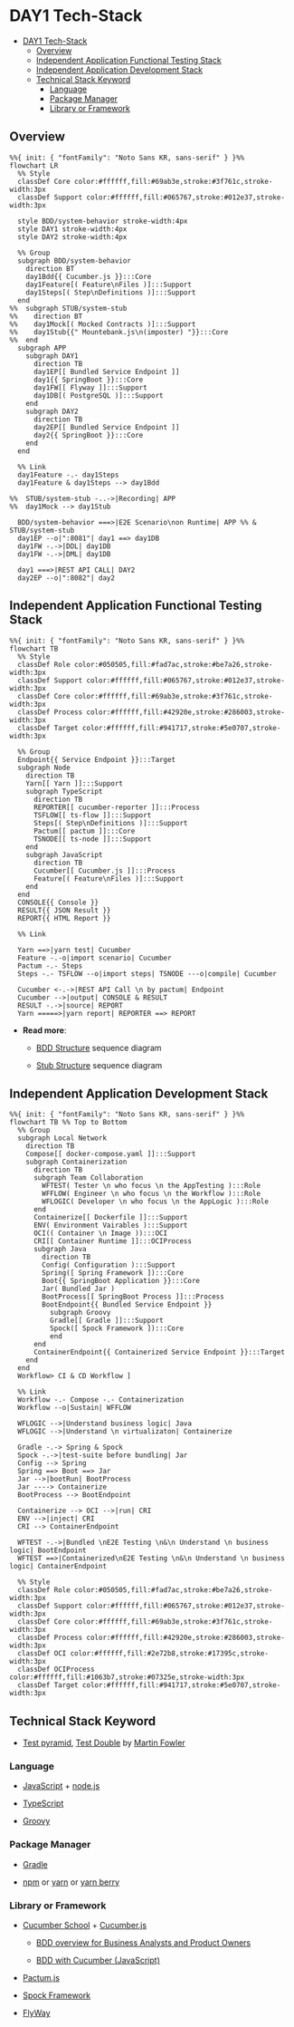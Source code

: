 # DAY1 Tech-Stack

- [DAY1 Tech-Stack](#day1-tech-stack)
  - [Overview](#overview)
  - [Independent Application Functional Testing Stack](#independent-application-functional-testing-stack)
  - [Independent Application Development Stack](#independent-application-development-stack)
  - [Technical Stack Keyword](#technical-stack-keyword)
    - [Language](#language)
    - [Package Manager](#package-manager)
    - [Library or Framework](#library-or-framework)

## Overview

```mermaid
%%{ init: { "fontFamily": "Noto Sans KR, sans-serif" } }%%
flowchart LR
  %% Style
  classDef Core color:#ffffff,fill:#69ab3e,stroke:#3f761c,stroke-width:3px
  classDef Support color:#ffffff,fill:#065767,stroke:#012e37,stroke-width:3px
  
  style BDD/system-behavior stroke-width:4px
  style DAY1 stroke-width:4px
  style DAY2 stroke-width:4px

  %% Group
  subgraph BDD/system-behavior
    direction BT
    day1Bdd{{ Cucumber.js }}:::Core
    day1Feature[( Feature\nFiles )]:::Support
    day1Steps[( Step\nDefinitions )]:::Support
  end
%%  subgraph STUB/system-stub
%%    direction BT
%%    day1Mock[( Mocked Contracts )]:::Support
%%    day1Stub{{" Mountebank.js\n(imposter) "}}:::Core
%%  end
  subgraph APP
    subgraph DAY1
      direction TB
      day1EP[[ Bundled Service Endpoint ]]
      day1{{ SpringBoot }}:::Core
      day1FW[[ Flyway ]]:::Support
      day1DB[( PostgreSQL )]:::Support
    end
    subgraph DAY2
      direction TB
      day2EP[[ Bundled Service Endpoint ]]
      day2{{ SpringBoot }}:::Core
    end
  end

  %% Link
  day1Feature -.- day1Steps
  day1Feature & day1Steps --> day1Bdd

%%  STUB/system-stub -..->|Recording| APP
%%  day1Mock --> day1Stub

  BDD/system-behavior ===>|E2E Scenario\non Runtime| APP %% & STUB/system-stub
  day1EP --o|":8081"| day1 ==> day1DB
  day1FW -.->|DDL| day1DB
  day1FW -.->|DML| day1DB

  day1 ===>|REST API CALL| DAY2
  day2EP --o|":8082"| day2
```

## Independent Application Functional Testing Stack

```mermaid
%%{ init: { "fontFamily": "Noto Sans KR, sans-serif" } }%%
flowchart TB
  %% Style
  classDef Role color:#050505,fill:#fad7ac,stroke:#be7a26,stroke-width:3px
  classDef Support color:#ffffff,fill:#065767,stroke:#012e37,stroke-width:3px
  classDef Core color:#ffffff,fill:#69ab3e,stroke:#3f761c,stroke-width:3px
  classDef Process color:#ffffff,fill:#42920e,stroke:#286003,stroke-width:3px
  classDef Target color:#ffffff,fill:#941717,stroke:#5e0707,stroke-width:3px

  %% Group
  Endpoint{{ Service Endpoint }}:::Target
  subgraph Node
    direction TB
    Yarn[[ Yarn ]]:::Support
    subgraph TypeScript
      direction TB
      REPORTER[[ cucumber-reporter ]]:::Process
      TSFLOW[[ ts-flow ]]:::Support
      Steps[( Step\nDefinitions )]:::Support
      Pactum[[ pactum ]]:::Core
      TSNODE[[ ts-node ]]:::Support
    end
    subgraph JavaScript
      direction TB
      Cucumber[[ Cucumber.js ]]:::Process
      Feature[( Feature\nFiles )]:::Support
    end
  end
  CONSOLE{{ Console }}
  RESULT{{ JSON Result }}
  REPORT{{ HTML Report }}

  %% Link

  Yarn ==>|yarn test| Cucumber
  Feature -.-o|import scenario| Cucumber
  Pactum -.- Steps
  Steps -.- TSFLOW --o|import steps| TSNODE ---o|compile| Cucumber

  Cucumber <-.->|REST API Call \n by pactum| Endpoint
  Cucumber -->|output| CONSOLE & RESULT
  RESULT -.->|source| REPORT
  Yarn =====>|yarn report| REPORTER ==> REPORT
```

- **Read more**:

  - [BDD Structure](build-src/system-behavior/README.md#structure)
    sequence diagram

  - [Stub Structure](build-src/system-stub/README.md#structure)
    sequence diagram

## Independent Application Development Stack

```mermaid
%%{ init: { "fontFamily": "Noto Sans KR, sans-serif" } }%%
flowchart TB %% Top to Bottom
  %% Group
  subgraph Local Network
    direction TB
    Compose[[ docker-compose.yaml ]]:::Support
    subgraph Containerization
      direction TB
      subgraph Team Collaboration
        WFTEST( Tester \n who focus \n the AppTesting ):::Role
        WFFLOW( Engineer \n who focus \n the Workflow ):::Role
        WFLOGIC( Developer \n who focus \n the AppLogic ):::Role
      end
      Containerize[[ Dockerfile ]]:::Support
      ENV( Environment Vairables ):::Support
      OCI(( Container \n Image )):::OCI
      CRI[[ Container Runtime ]]:::OCIProcess
      subgraph Java
        direction TB
        Config( Configuration ):::Support
        Spring([ Spring Framework ]):::Core
        Boot{{ SpringBoot Application }}:::Core
        Jar( Bundled Jar )
        BootProcess[[ SpringBoot Process ]]:::Process
        BootEndpoint{{ Bundled Service Endpoint }}
          subgraph Groovy
          Gradle[[ Gradle ]]:::Support
          Spock([ Spock Framework ]):::Core
          end
      end
      ContainerEndpoint{{ Containerized Service Endpoint }}:::Target
    end
  end
  Workflow> CI & CD Workflow ]

  %% Link
  Workflow -.- Compose -.- Containerization
  Workflow --o|Sustain| WFFLOW 

  WFLOGIC -->|Understand business logic| Java
  WFLOGIC -->|Understand \n virtualizaton| Containerize

  Gradle -.-> Spring & Spock
  Spock -.->|test-suite before bundling| Jar
  Config --> Spring
  Spring ==> Boot ==> Jar
  Jar -->|bootRun| BootProcess
  Jar ----> Containerize
  BootProcess --> BootEndpoint

  Containerize --> OCI -->|run| CRI
  ENV -->|inject| CRI
  CRI --> ContainerEndpoint

  WFTEST -.->|Bundled \nE2E Testing \n&\n Understand \n business logic| BootEndpoint
  WFTEST ==>|Containerized\nE2E Testing \n&\n Understand \n business logic| ContainerEndpoint

  %% Style
  classDef Role color:#050505,fill:#fad7ac,stroke:#be7a26,stroke-width:3px
  classDef Support color:#ffffff,fill:#065767,stroke:#012e37,stroke-width:3px
  classDef Core color:#ffffff,fill:#69ab3e,stroke:#3f761c,stroke-width:3px
  classDef Process color:#ffffff,fill:#42920e,stroke:#286003,stroke-width:3px
  classDef OCI color:#ffffff,fill:#2e72b8,stroke:#17395c,stroke-width:3px
  classDef OCIProcess color:#ffffff,fill:#1063b7,stroke:#07325e,stroke-width:3px
  classDef Target color:#ffffff,fill:#941717,stroke:#5e0707,stroke-width:3px
```

## Technical Stack Keyword

- [Test pyramid](https://martinfowler.com/articles/practical-test-pyramid.html),
  [Test Double](https://martinfowler.com/bliki/TestDouble.html)
  by [Martin Fowler](https://martinfowler.com/)

### Language

- [JavaScript](https://developer.mozilla.org/ko/docs/Web/JavaScript) + [node.js](https://nodejs.org/en/docs/)

- [TypeScript](https://www.typescriptlang.org/docs/handbook/typescript-in-5-minutes.html)

- [Groovy](https://groovy-lang.org/documentation.html)

### Package Manager

- [Gradle](https://docs.gradle.org/current/userguide/what_is_gradle.html)

- [npm](https://docs.npmjs.com/about-npm) or
  [yarn](https://yarnpkg.com/getting-started) or [yarn berry](https://yarnpkg.com/getting-started/install#initializing-your-project)

### Library or Framework

- [Cucumber School](https://school.cucumber.io/collections) +
  [Cucumber.js](https://cucumber.io/docs/installation/javascript/)

  - [BDD overview for Business Analysts and Product Owners](https://school.cucumber.io/courses/bdd-overview-for-business-analysts-and-product-owners)

  - [BDD with Cucumber (JavaScript)](https://school.cucumber.io/courses/bdd-with-cucumber-javascript)

- [Pactum.js](https://pactumjs.github.io/)

- [Spock Framework](https://spockframework.org/spock/docs/current/index.html)

- [FlyWay](https://flywaydb.org/)
